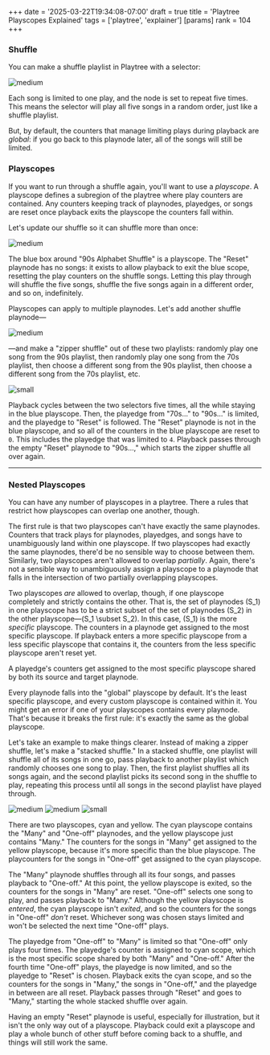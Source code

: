 +++
date = '2025-03-22T19:34:08-07:00'
draft = true
title = 'Playtree Playscopes Explained'
tags = ['playtree', 'explainer']
[params]
    rank = 104
+++

### Shuffle
You can make a shuffle playlist in Playtree with a selector:

![medium](/posts/playtree-playscopes-explained/90s-shuffle.png)

Each song is limited to one play, and the node is set to repeat five times. This means the selector will play all five songs in a random order, just like a shuffle playlist.

But, by default, the counters that manage limiting plays during playback are *global*: if you go back to this playnode later, all of the songs will still be limited.

### Playscopes

If you want to run through a shuffle again, you'll want to use a *playscope*. A playscope defines a subregion of the playtree where play counters are contained. Any counters keeping track of playnodes, playedges, or songs are reset once playback exits the playscope the counters fall within.

Let's update our shuffle so it can shuffle more than once:

![medium](/posts/playtree-playscopes-explained/90s-shuffle-with-reset.png)

The blue box around "90s Alphabet Shuffle" is a playscope. The "Reset" playnode has no songs: it exists to allow playback to exit the blue scope, resetting the play counters on the shuffle songs. Letting this play through will shuffle the five songs, shuffle the five songs again in a different order, and so on, indefinitely.

Playscopes can apply to multiple playnodes. Let's add another shuffle playnode—

![medium](/posts/playtree-playscopes-explained/70s-shuffle.png)

—and make a "zipper shuffle" out of these two playlists: randomly play one song from the 90s playlist, then randomly play one song from the 70s playlist, then choose a different song from the 90s playlist, then choose a different song from the 70s playlist, etc.

![small](/posts/playtree-playscopes-explained/zipper-shuffle.png)

Playback cycles between the two selectors five times, all the while staying in the blue playscope. Then, the playedge from "70s..." to "90s..." is limited, and the playedge to "Reset" is followed. The "Reset" playnode is not in the blue playscope, and so all of the counters in the blue playscope are reset to `0`. This includes the playedge that was limited to `4`. Playback passes through the empty "Reset" playnode to "90s...," which starts the zipper shuffle all over again.

---

### Nested Playscopes

You can have any number of playscopes in a playtree. There a rules that restrict how playscopes can overlap one another, though.

The first rule is that two playscopes can't have exactly the same playnodes. Counters that track plays for playnodes, playedges, and songs have to unambiguously land within one playscope. If two playscopes had exactly the same playnodes, there'd be no sensible way to choose between them. Similarly, two playscopes aren't allowed to overlap *partially*. Again, there's not a sensible way to unambiguously assign a playscope to a playnode that falls in the intersection of two partially overlapping playscopes.

Two playscopes *are* allowed to overlap, though, if one playscope completely and strictly contains the other. That is, the set of playnodes \(S_1\) in one playscope has to be a strict subset of the set of playnodes \(S_2\) in the other playscope—\(S_1 \subset S_2\). In this case, \(S_1\) is the more *specific* playscope. The counters in a playnode get assigned to the most specific playscope. If playback enters a more specific playscope from a less specific playscope that contains it, the counters from the less specific playscope aren't reset yet.

A playedge's counters get assigned to the most specific playscope shared by both its source and target playnode.

Every playnode falls into the "global" playscope by default. It's the least specific playscope, and every custom playscope is contained within it. You might get an error if one of your playscopes contains every playnode. That's because it breaks the first rule: it's exactly the same as the global playscope.

Let's take an example to make things clearer. Instead of making a zipper shuffle, let's make a "stacked shuffle." In a stacked shuffle, one playlist will shuffle all of its songs in one go, pass playback to another playlist which randomly chooses one song to play. Then, the first playlist shuffles all its songs again, and the second playlist picks its second song in the shuffle to play, repeating this process until all songs in the second playlist have played through.

![medium](/posts/playtree-playscopes-explained/stacked-shuffle-many-playnode.png)
![medium](/posts/playtree-playscopes-explained/stacked-shuffle-one-playnode.png)
![small](/posts/playtree-playscopes-explained/stacked-shuffle.png)

There are two playscopes, cyan and yellow. The cyan playscope contains the "Many" and "One-off" playnodes, and the yellow playscope just contains "Many." The counters for the songs in "Many" get assigned to the yellow playscope, because it's more specific than the blue playscope. The playcounters for the songs in "One-off" get assigned to the cyan playscope.

The "Many" playnode shuffles through all its four songs, and passes playback to "One-off." At this point, the yellow playscope is exited, so the counters for the songs in "Many" are reset. "One-off" selects one song to play, and passes playback to "Many." Although the yellow playscope is *entered*, the cyan playscope isn't *exited*, and so the counters for the songs in "One-off" *don't* reset. Whichever song was chosen stays limited and won't be selected the next time "One-off" plays.

The playedge from "One-off" to "Many" is limited so that "One-off" only plays four times. The playedge's counter is assigned to cyan scope, which is the most specific scope shared by both "Many" and "One-off." After the fourth time "One-off" plays, the playedge is now limited, and so the playedge to "Reset" is chosen. Playback exits the cyan scope, and so the counters for the songs in "Many," the songs in "One-off," and the playedge in between are all reset. Playback passes through "Reset" and goes to "Many," starting the whole stacked shuffle over again.

Having an empty "Reset" playnode is useful, especially for illustration, but it isn't the only way out of a playscope. Playback could exit a playscope and play a whole bunch of other stuff before coming back to a shuffle, and things will still work the same.
